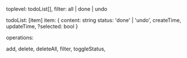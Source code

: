 toplevel:
    todoList[],
    filter: all | done | undo 

todoList: [item]
    item: {
        content: string
        status: 'done' | 'undo',
        createTime,
        updateTime,
        ?selected: bool
    }

operations:

add,
delete,
deleteAll,
filter,
toggleStatus,
